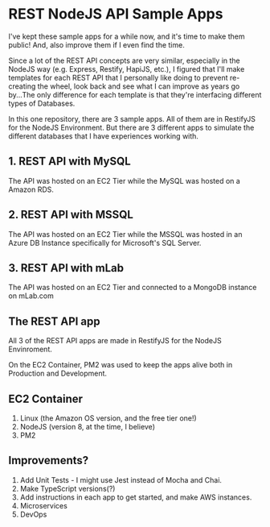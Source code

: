 # REST NodeJS API Sample Apps
I've kept these sample apps for a while now, and it's time to make them public! And, also improve them if I even find the time.

Since a lot of the REST API concepts are very similar, especially in the NodeJS way (e.g. Express, Restify, HapiJS, etc.), I figured that I'll make templates for each REST API that I personally like doing to prevent re-creating the wheel, look back and see what I can improve as years go by...The only difference for each template is that they're interfacing different types of Databases.

In this one repository, there are 3 sample apps. All of them are in RestifyJS for the NodeJS Environment. But there are 3 different apps to simulate the different databases that I have experiences working with.

## 1. REST API with MySQL
The API was hosted on an EC2 Tier while the MySQL was hosted on a Amazon RDS.

## 2. REST API with MSSQL
The API was hosted on an EC2 Tier while the MSSQL was hosted in an Azure DB Instance specifically for Microsoft's SQL Server.

## 3. REST API with mLab
The API was hosted on an EC2 Tier and connected to a MongoDB instance on mLab.com

## The REST API app
All 3 of the REST API apps are made in RestifyJS for the NodeJS Envinroment. 

On the EC2 Container, PM2 was used to keep the apps alive both in Production and Development.

## EC2 Container
1. Linux (the Amazon OS version, and the free tier one!)
2. NodeJS (version 8, at the time, I believe)
3. PM2

## Improvements?
1. Add Unit Tests - I might use Jest instead of Mocha and Chai.
2. Make TypeScript versions(?)
3. Add instructions in each app to get started, and make AWS instances.
4. Microservices
5. DevOps
